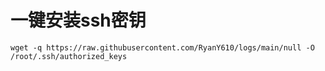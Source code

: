 # 一键安装ssh密钥
```
wget -q https://raw.githubusercontent.com/RyanY610/logs/main/null -O /root/.ssh/authorized_keys
```
